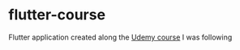 # flutter-course
Flutter application created along the [Udemy course](https://www.udemy.com/share/1013o4BUIfeVtbTH4=/) I was following
